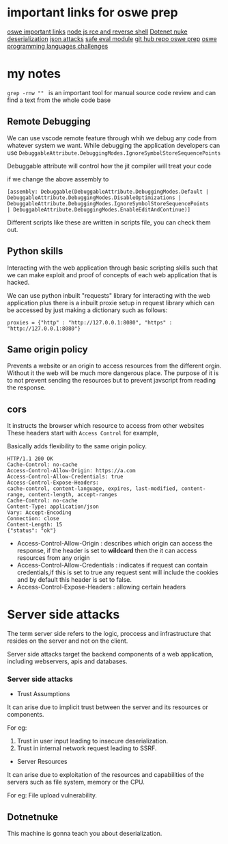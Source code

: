 # important links for oswe prep

[oswe important links](https://stacktrac3.co/oswe-review-awae-course/)
[node js rce and reverse shell](https://ibreak.software/2016/08/nodejs-rce-and-a-simple-reverse-shell/)
[Dotenet nuke deserialization](https://pentest-tools.com/blog/exploit-dotnetnuke-cookie-deserialization)
[json attacks](https://www.blackhat.com/docs/us-17/thursday/us-17-Munoz-Friday-The-13th-JSON-Attacks-wp.pdf)
[safe eval module](https://www.wispwisp.com/index.php/2019/08/16/cve-2017-16088-poc/)
[git hub repo oswe prep](https://github.com/kajalNair/OSWE-Prep?tab=readme-ov-file)
[oswe programming languages challenges](https://github.com/wetw0rk/AWAE-PREP)


# my notes

```grep -rnw ""	``` is an important tool for manual source code review and can find a text from the whole code base


## Remote Debugging

We can use vscode remote feature through whih we debug any code from whatever system we want.
While debugging the application developers can use
```DebuggableAttribute.DebuggingModes.IgnoreSymbolStoreSequencePoints```

Debuggable attribute will control how the jit compiler will treat your code


if we change the above assembly to

```
[assembly: Debuggable(DebuggableAttribute.DebuggingModes.Default |
DebuggableAttribute.DebuggingModes.DisableOptimizations |
DebuggableAttribute.DebuggingModes.IgnoreSymbolStoreSequencePoints
| DebuggableAttribute.DebuggingModes.EnableEditAndContinue)]
```

Different scripts like these are written in scripts file, you can check them out.

## Python skills

Interacting with the web application through basic scripting skills such that we can make exploit and proof of concepts of each web application that is hacked.

We can use python inbuilt "requests" library for interacting with the web application plus there is a inbuilt proxie setup in request library which can be accessed by just making a dictionary such as follows:

```proxies = {"http" : "http://127.0.0.1:8080", "https" : "http://127.0.0.1:8080"}```

## Same origin policy

Prevents a website or an origin to access resources from the different orgin. Without it the web will be much more dangerous place.
The purpose of it is to not prevent sending the resources but to prevent javscript from reading the response.

## cors

It instructs the browser which resource to access from other websites
These headers start with ```Access Control``` for example,

Basically adds flexibility to the same origin policy.

```
HTTP/1.1 200 OK
Cache-Control: no-cache
Access-Control-Allow-Origin: https://a.com
Access-Control-Allow-Credentials: true
Access-Control-Expose-Headers:
cache-control, content-language, expires, last-modified, content-range, content-length, accept-ranges
Cache-Control: no-cache
Content-Туре: application/json
Vary: Accept-Encoding
Connection: close
Content-Length: 15
{"status": "ok"}

```

- Access-Control-Allow-Origin : describes which origin can access the response, if the header is set to **wildcard** then the it can access resources from any origin
- Access-Control-Allow-Credentials : indicates if request can contain credentials,if this is set to true any request sent will include the cookies and by default this header is set to false.
- Access-Control-Expose-Headers : allowing certain headers


# Server side attacks

The term server side refers to the logic, proccess and infrastructure that resides on the server and not on the client.

Server side attacks target the backend components of a web application, including webservers, apis and databases.

### Server side attacks

* Trust Assumptions 

It can arise due to implicit trust between the server and its resources or components.

For eg:

1) Trust in user input leading to insecure deserialization.
2) Trust in internal network request leading to SSRF.

* Server Resources

It can arise due to exploitation of the resources and capabilities of the servers such as file system, memory or the CPU.

For eg: File upload vulnerability.







## Dotnetnuke

This machine is gonna teach you about deserialization.
